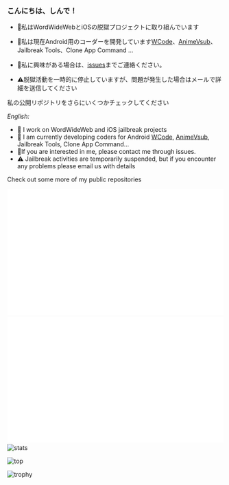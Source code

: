 ### こんにちは、しんで！

- 🏃私はWordWideWebとiOSの脱獄プロジェクトに取り組んでいます

- 🌱私は現在Android用のコーダーを開発しています[WCode](https://github.com/wcode)、[AnimeVsub](https://github.com/anime-vsub)、Jailbreak Tools、Clone App Command ...

- 💬私に興味がある場合は、[issues](https://github.com/tachibana-shin/tachibana-shin/issues/new?template=ama-template.md&title=Koniichiwa%20Shin%20Tachibana)までご連絡ください。

- ⚠脱獄活動を一時的に停止していますが、問題が発生した場合はメールで詳細を送信してください

私の公開リポジトリをさらにいくつかチェックしてください

*English:*
- 🏃 I work on WordWideWeb and iOS jailbreak projects
- 🌱 I am currently developing coders for Android [WCode](https://github.com/wcode), [AnimeVsub](https://github.com/anime-vsub), Jailbreak Tools, Clone App Command...
- 💬If you are interested in me, please contact me through issues.
- ⚠ Jailbreak activities are temporarily suspended, but if you encounter any problems please email us with details

Check out some more of my public repositories

![status](https://github.com/tachibana-shin/github-stats/blob/master/generated/overview.svg#gh-dark-mode-only)
![languages-all](https://github.com/tachibana-shin/github-stats/blob/master/generated/languages.svg#gh-dark-mode-only)
![stats](https://github-readme-stats.vercel.app/api?username=tachibana-shin&show_icons=true&theme=highcontrast&hide_border=true)
<!-- ![languages](https://github-readme-stats.vercel.app/api/top-langs/?username=tachibana-shin&layout=compact&theme=highcontrast&hide_border=true) -->
![top](https://github-profile-summary-cards.vercel.app/api/cards/profile-details?username=tachibana-shin&theme=radical)
<!-- ![rank](https://github-readme-streak-stats.herokuapp.com/?user=tachibana-shin&theme=yellowdark&hide_border=true)
![activity](https://activity-graph.herokuapp.com/graph?username=tachibana-shin&bg_color=000000&color=D9D9D9&line=FCFF00&point=FFFFFF&hide_border=true) -->
![trophy](https://github-profile-trophy.vercel.app/?username=tachibana-shin&row=2&column=3&theme=dark_lover)


